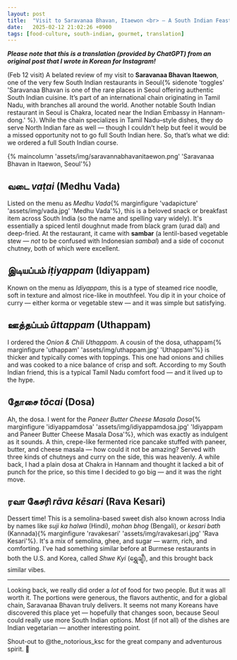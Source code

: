 ```yaml
---
layout: post
title:  "Visit to Saravanaa Bhavan, Itaewon <br> — A South Indian Feast in Seoul (English Translation)"
date:   2025-02-12 21:02:26 +0900
tags: [food-culture, south-indian, gourmet, translation]
---
```


<em><strong>Please note that this is a translation (provided by ChatGPT) from an original post that I wrote in Korean for Instagram!</strong></em>

(Feb 12 visit) A belated review of my visit to **Saravanaa Bhavan Itaewon**, one of the very few South Indian restaurants in Seoul{% sidenote 'toggles' 'Saravanaa Bhavan is one of the rare places in Seoul offering authentic South Indian cuisine. It’s part of an international chain originating in Tamil Nadu, with branches all around the world. Another notable South Indian restaurant in Seoul is Chakra, located near the Indian Embassy in Hannam-dong.' %}. While the chain specializes in Tamil Nadu–style dishes, they do serve North Indian fare as well — though I couldn’t help but feel it would be a missed opportunity not to go full South Indian here. So, that’s what we did: we ordered a full South Indian course.

{% maincolumn 'assets/img/saravannabhavanitaewon.png' 'Saravanaa Bhavan in Itaewon, Seoul'%}

## வடை *vaṭai* (Medhu Vada)

Listed on the menu as *Medhu Vada*{% marginfigure 'vadapicture' 'assets/img/vada.jpg' 'Medhu Vada'%}, this is a beloved snack or breakfast item across South India (so the name and spelling vary widely). It's essentially a spiced lentil doughnut made from black gram (urad dal) and deep-fried. At the restaurant, it came with **sambar** (a lentil-based vegetable stew — *not* to be confused with Indonesian *sambal*) and a side of coconut chutney, both of which were excellent.

## இடியப்பம் *iṭiyappam* (Idiyappam)

Known on the menu as *Idiyappam*, this is a type of steamed rice noodle, soft in texture and almost rice-like in mouthfeel. You dip it in your choice of curry — either korma or vegetable stew — and it was simple but satisfying.

## ஊத்தப்பம் *ūttappam* (Uthappam)

I ordered the *Onion & Chili Uthappam*. A cousin of the dosa, uthappam{% marginfigure 'uthappam' 'assets/img/uthappam.jpg' 'Uthappam'%} is thicker and typically comes with toppings. This one had onions and chilies and was cooked to a nice balance of crisp and soft. According to my South Indian friend, this is a typical Tamil Nadu comfort food — and it lived up to the hype.

## தோசை *tōcai* (Dosa)

Ah, the dosa. I went for the *Paneer Butter Cheese Masala Dosa*{% marginfigure 'idiyappamdosa' 'assets/img/idiyappamdosa.jpg' 'Idiyappam and Paneer Butter Cheese Masala Dosa'%}, which was exactly as indulgent as it sounds. A thin, crepe-like fermented rice pancake stuffed with paneer, butter, and cheese masala — how could it not be amazing? Served with three kinds of chutneys and curry on the side, this was heavenly. A while back, I had a plain dosa at Chakra in Hannam and thought it lacked a bit of punch for the price, so this time I decided to go big — and it was the right move.

## ரவா கேசரி *rāva kēsari* (Rava Kesari)

Dessert time! This is a semolina-based sweet dish also known across India by names like *suji ka halwa* (Hindi), *mohan bhog* (Bengali), or *kesari bath* (Kannada){% marginfigure 'ravakesari' 'assets/img/ravakesari.jpg' 'Rava Kesari'%}. It's a mix of semolina, ghee, and sugar — warm, rich, and comforting. I’ve had something similar before at Burmese restaurants in both the U.S. and Korea, called *Shwe Kyi* (ရွှေချီ), and this brought back similar vibes.

---

Looking back, we really did order a *lot* of food for two people. But it was all worth it. The portions were generous, the flavors authentic, and for a global chain, Saravanaa Bhavan truly delivers. It seems not many Koreans have discovered this place yet — hopefully that changes soon, because Seoul could really use more South Indian options. Most (if not all) of the dishes are Indian vegetarian — another interesting point. 

Shout-out to @the_notorious_ksc for the great company and adventurous spirit. 🙏
